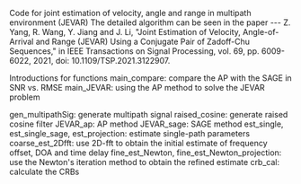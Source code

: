 Code for joint estimation of velocity, angle and range in multipath environment (JEVAR)
The detailed algorithm can be seen in the paper --- Z. Yang, R. Wang, Y. Jiang and J. Li, "Joint Estimation of Velocity, Angle-of-Arrival and Range (JEVAR) Using a Conjugate Pair of Zadoff-Chu Sequences," in IEEE Transactions on Signal Processing, vol. 69, pp. 6009-6022, 2021, doi: 10.1109/TSP.2021.3122907.



Introductions for functions
main_compare: compare the AP with the SAGE in SNR vs. RMSE
main_JEVAR: using the AP method to solve the JEVAR problem


gen_multipathSig: generate multipath signal
raised_cosine: generate raised cosine filter
JEVAR_ap: AP method
JEVAR_sage: SAGE method
est_single, est_single_sage, est_projection: estimate single-path parameters
coarse_est_2Dfft: use 2D-fft to obtain the initial estimate of frequency offset, DOA and time delay
fine_est_Newton, fine_est_Newton_projection: use the Newton's iteration method to obtain the refined estimate
crb_cal: calculate the CRBs
